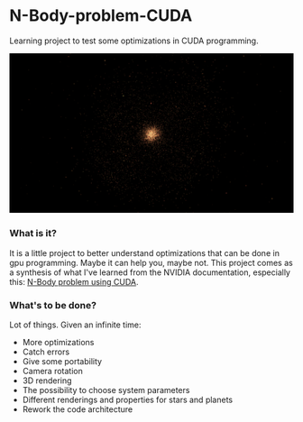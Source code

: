 N-Body-problem-CUDA
===================

Learning project to test some optimizations in CUDA programming.

![](./pictures/screenNbody.png)

### What is it?

It is a little project to better understand optimizations that can be done in gpu programming. Maybe it can help you, maybe not. This project comes as a synthesis of what I've learned from the NVIDIA documentation, especially this: [N-Body problem using CUDA](http://docs.nvidia.com/cuda/samples/5_Simulations/nbody/doc/nbody_gems3_ch31.pdf).

### What's to be done?

Lot of things. Given an infinite time:
* More optimizations
* Catch errors
* Give some portability
* Camera rotation
* 3D rendering
* The possibility to choose system parameters
* Different renderings and properties for stars and planets
* Rework the code architecture
